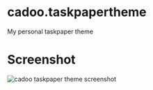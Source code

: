 cadoo.taskpapertheme
====================

My personal taskpaper theme

# Screenshot
![cadoo taskpaper theme screenshot](http://f.cl.ly/items/2G3F332C3Z0J290E2J33/Screen%20Shot%202013-06-07%20at%2010.30.44%20AM.png)
